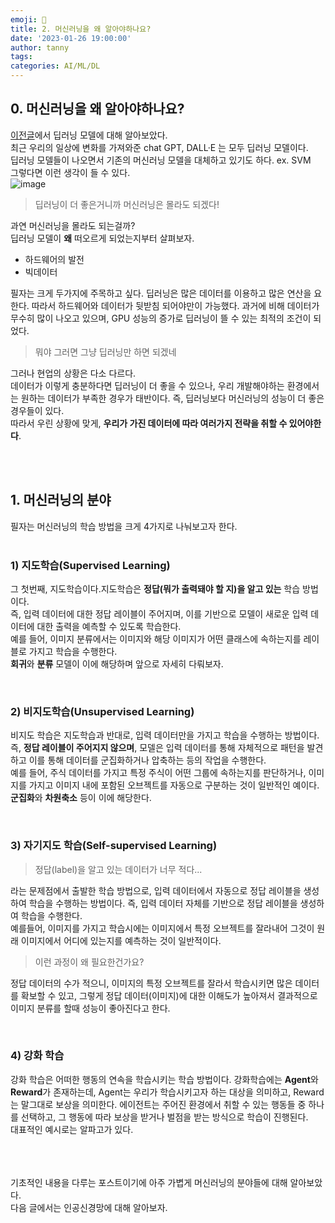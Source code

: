 ```yaml
---
emoji: 🔮
title: 2. 머신러닝을 왜 알아야하나요?
date: '2023-01-26 19:00:00'
author: tanny
tags: 
categories: AI/ML/DL
---
```


## 0. 머신러닝을 왜 알아야하나요?
[이전글](https://tannybrown.github.io/ai/2/)에서 딥러닝 모델에 대해 알아보았다. <br>
최근 우리의 일상에 변화를 가져와준 chat GPT, DALL·E 는 모두 딥러닝 모델이다. <br>
딥러닝 모델들이 나오면서 기존의 머신러닝 모델을 대체하고 있기도 하다. ex. SVM <br>
그렇다면 이런 생각이 들 수 있다. <br>
![image](https://user-images.githubusercontent.com/121401159/214812396-52638528-c9dd-41fa-a1be-a813ac404c1a.png)

> 딥러닝이 더 좋은거니까 머신러닝은 몰라도 되겠다!

과연 머신러닝을 몰라도 되는걸까?<br>
딥러닝 모델이 **왜** 떠오르게 되었는지부터 살펴보자.<br>
- 하드웨어의 발전
- 빅데이터 <br>

필자는 크게 두가지에 주목하고 싶다. 딥러닝은 많은 데이터를 이용하고 많은 연산을 요한다. 따라서 하드웨어와 데이터가 뒷받침 되어야만이 가능했다.
과거에 비해 데이터가 무수히 많이 나오고 있으며, GPU 성능의 증가로 딥러닝이 뜰 수 있는 최적의 조건이 되었다. 
> 뭐야 그러면 그냥 딥러닝만 하면 되겠네


그러나 현업의 상황은 다소 다르다.<br> 데이터가 이렇게 충분하다면 딥러닝이 더 좋을 수 있으나, 우리 개발해야하는 환경에서는 원하는 데이터가 부족한 경우가 태반이다. 즉, 딥러닝보다 머신러닝의 성능이 더 좋은 경우들이 있다.<br>
따라서 우린 상황에 맞게, **우리가 가진 데이터에 따라 여러가지 전략을 취할 수 있어야한다**. <br>

<br><br>
## 1. 머신러닝의 분야
필자는 머신러닝의 학습 방법을 크게 4가지로 나눠보고자 한다. 
<br><br>
### 1) 지도학습(Supervised Learning)
그 첫번째, 지도학습이다.지도학습은 **정답(뭐가 출력돼야 할 지)을 알고 있는** 학습 방법이다.<br>
즉, 입력 데이터에 대한 정답 레이블이 주어지며, 이를 기반으로 모델이 새로운 입력 데이터에 대한 출력을 예측할 수 있도록 학습한다. <br>
예를 들어, 이미지 분류에서는 이미지와 해당 이미지가 어떤 클래스에 속하는지를 레이블로 가지고 학습을 수행한다.<br>
**회귀**와 **분류** 모델이 이에 해당하며 앞으로 자세히 다뤄보자.

<br>

### 2) 비지도학습(Unsupervised Learning)
비지도 학습은 지도학습과 반대로, 입력 데이터만을 가지고 학습을 수행하는 방법이다.<br> 
즉, **정답 레이블이 주어지지 않으며**, 모델은 입력 데이터를 통해 자체적으로 패턴을 발견하고 이를 통해 데이터를 군집화하거나 압축하는 등의 작업을 수행한다.<br> 
예를 들어, 주식 데이터를 가지고 특정 주식이 어떤 그룹에 속하는지를 판단하거나, 이미지를 가지고 이미지 내에 포함된 오브젝트를 자동으로 구분하는 것이 일반적인 예이다.<br>
**군집화**와 **차원축소** 등이 이에 해당한다.

<br>

### 3) 자기지도 학습(Self-supervised Learning)
> 정답(label)을 알고 있는 데이터가 너무 적다...

라는 문제점에서 출발한 학습 방법으로, 입력 데이터에서 자동으로 정답 레이블을 생성하여 학습을 수행하는 방법이다. 즉, 입력 데이터 자체를 기반으로 정답 레이블을 생성하여 학습을 수행한다. <br>
예를들어, 이미지를 가지고 학습시에는 이미지에서 특정 오브젝트를 잘라내어 그것이 원래 이미지에서 어디에 있는지를 예측하는 것이 일반적이다.<br>
> 이런 과정이 왜 필요한건가요?

정답 데이터의 수가 적으니, 이미지의 특정 오브젝트를 잘라서 학습시키면 많은 데이터를 확보할 수 있고, 그렇게 정답 데이터(이미지)에 대한 이해도가 높아져서 결과적으로 이미지 분류를 할때 성능이 좋아진다고 한다.

<br>

### 4) 강화 학습
강화 학습은 어떠한 행동의 연속을 학습시키는 학습 방법이다. 강화학습에는 **Agent**와 **Reward**가 존재하는데, Agent는 우리가 학습시키고자 하는 대상을 의미하고, Reward는 말그대로 보상을 의미한다. 에이전트는 주어진 환경에서 취할 수 있는 행동들 중 하나를 선택하고, 그 행동에 따라 보상을 받거나 벌점을 받는 방식으로 학습이 진행된다.
<br>
대표적인 예시로는 알파고가 있다.

<br>
<br>

<br>
기초적인 내용을 다루는 포스트이기에 아주 가볍게 머신러닝의 분야들에 대해 알아보았다. <br>
다음 글에서는 인공신경망에 대해 알아보자.

```toc

```